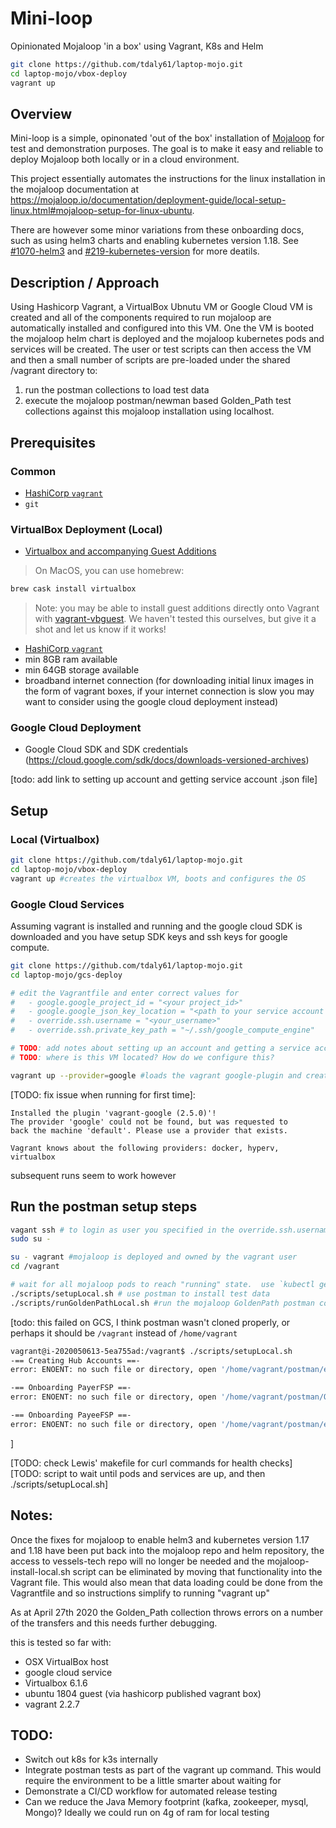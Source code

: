 # Mini-loop
Opinionated Mojaloop 'in a box' using Vagrant, K8s and Helm

```bash
git clone https://github.com/tdaly61/laptop-mojo.git
cd laptop-mojo/vbox-deploy
vagrant up
```

## Overview

Mini-loop is a simple, opinonated 'out of the box' installation of [Mojaloop](https://mojaloop.io) for test and demonstration purposes. The goal is to make it easy and reliable to deploy Mojaloop both locally or in a cloud environment.

This project essentially automates the instructions for the linux installation in the mojaloop documentation at https://mojaloop.io/documentation/deployment-guide/local-setup-linux.html#mojaloop-setup-for-linux-ubuntu.

There are however some minor variations from these onboarding docs, such as using helm3 charts and enabling kubernetes version 1.18.  See [#1070-helm3](https://github.com/mojaloop/project/issues/1070) and [#219-kubernetes-version](https://github.com/mojaloop/helm/issues/219) for more deatils.


## Description / Approach

Using Hashicorp Vagrant, a VirtualBox Ubnutu VM or Google Cloud VM is created and all of the components required to run mojaloop are automatically installed and configured into this VM. One the VM is booted the mojaloop helm chart is deployed and the mojaloop kubernetes pods and services will be created. The user or test scripts can then access the VM and then a small number of scripts are pre-loaded under the shared /vagrant directory to:
1. run the postman collections to load test data 
2. execute the mojaloop postman/newman based Golden_Path test collections against this mojaloop installation using localhost.  

## Prerequisites 

### Common 
 - [HashiCorp `vagrant`](https://www.vagrantup.com)
 - `git` 

### VirtualBox Deployment (Local)
- [Virtualbox and accompanying Guest Additions](https://www.virtualbox.org/wiki/Downloads)

> On MacOS, you can use homebrew:

```bash
brew cask install virtualbox
```

> Note: you may be able to install guest additions directly onto Vagrant with [vagrant-vbguest](https://github.com/dotless-de/vagrant-vbguest). We haven't tested this ourselves, but give it a shot and let us know if it works!


- [HashiCorp `vagrant`](https://www.vagrantup.com)
- min 8GB ram available
- min 64GB storage available
- broadband internet connection (for downloading initial linux images in the form of vagrant boxes, if your internet connection is slow you may want to consider using the google cloud deployment instead)

### Google Cloud Deployment 
- Google Cloud SDK and SDK credentials (https://cloud.google.com/sdk/docs/downloads-versioned-archives)

[todo: add link to setting up account and getting service account .json file]

## Setup

### Local (Virtualbox)
```bash
git clone https://github.com/tdaly61/laptop-mojo.git
cd laptop-mojo/vbox-deploy
vagrant up #creates the virtualbox VM, boots and configures the OS
```

### Google Cloud Services
Assuming vagrant is installed and running and the google cloud SDK is downloaded and you have setup SDK keys and ssh keys for google compute.

```bash
git clone https://github.com/tdaly61/laptop-mojo.git
cd laptop-mojo/gcs-deploy

# edit the Vagrantfile and enter correct values for
#   - google.google_project_id = "<your project_id>"
#   - google.google_json_key_location = "<path to your service account key>"
#   - override.ssh.username = "<your_username>"
#   - override.ssh.private_key_path = "~/.ssh/google_compute_engine"

# TODO: add notes about setting up an account and getting a service account key
# TODO: where is this VM located? How do we configure this?

vagrant up --provider=google #loads the vagrant google-plugin and creates the google cloud VM , boots and configures the OS
```

[TODO: fix issue when running for first time]:

```
Installed the plugin 'vagrant-google (2.5.0)'!
The provider 'google' could not be found, but was requested to
back the machine 'default'. Please use a provider that exists.

Vagrant knows about the following providers: docker, hyperv, virtualbox
```

subsequent runs seem to work however

## Run the postman setup steps

```bash
vagant ssh # to login as user you specified in the override.ssh.username = above
sudo su - 

su - vagrant #mojaloop is deployed and owned by the vagrant user
cd /vagrant

# wait for all mojaloop pods to reach "running" state.  use `kubectl get pods` to check and note this might take a little while 
./scripts/setupLocal.sh # use postman to install test data
./scripts/runGoldenPathLocal.sh #run the mojaloop GoldenPath postman collection tests
```

[todo: this failed on GCS, I think postman wasn't cloned properly, or perhaps it should be `/vagrant` instead of `/home/vagrant`

```bash
vagrant@i-2020050613-5ea755ad:/vagrant$ ./scripts/setupLocal.sh
-== Creating Hub Accounts ==-
error: ENOENT: no such file or directory, open '/home/vagrant/postman/environments/Mojaloop-Local.postman_environment.json'

-== Onboarding PayerFSP ==-
error: ENOENT: no such file or directory, open '/home/vagrant/postman/OSS-New-Deployment-FSP-Setup.postman_collection.json'

-== Onboarding PayeeFSP ==-
error: ENOENT: no such file or directory, open '/home/vagrant/postman/environments/Mojaloop-Local.postman_environment.json'

```
]

[TODO: check Lewis' makefile for curl commands for health checks]
[TODO: script to wait until pods and services are up, and then ./scripts/setupLocal.sh]



## Notes:

Once the fixes for mojaloop to enable helm3 and kubernetes version 1.17 and 1.18  have been put back into the mojaloop repo and helm repository, the access to vessels-tech repo will no longer be needed and the mojaloop-install-local.sh script can be eliminated by moving that functionality into the Vagrant file. This would also mean that data loading could be done from the Vagrantfile and so instructions simplify to running "vagrant up"

As at April 27th 2020 the Golden_Path collection throws errors on a number of the transfers and this needs further debugging.

this is tested so far with:
- OSX VirtualBox host
- google cloud service
- Virtualbox 6.1.6
- ubuntu 1804 guest (via hashicorp published vagrant box)
- vagrant  2.2.7


## TODO:
- Switch out k8s for k3s internally
- Integrate postman tests as part of the vagrant up command. This would require the environment to be a little smarter about waiting for 
- Demonstrate a CI/CD workflow for automated release testing
- Can we reduce the Java Memory footprint (kafka, zookeeper, mysql, Mongo)? Ideally we could run on 4g of ram for local testing